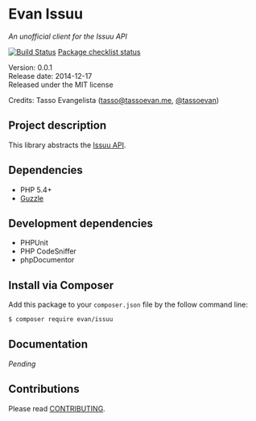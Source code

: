 Evan Issuu
==========

*An unofficial client for the Issuu API*

[![Build Status](https://travis-ci.org/tassoevan/evan-issuu.png?branch=master)](https://travis-ci.org/tassoevan/evan-issuu)
[Package checklist status](http://phppackagechecklist.com/#1,2,3,4,5,6,7,8,9,11,13,14)

Version: 0.0.1  
Release date: 2014-12-17  
Released under the MIT license

Credits: Tasso Evangelista ([tasso@tassoevan.me](mailto:tasso@tassoevan.me), [@tassoevan](http://twitter.org/tassoevan))

Project description
-------------------

This library abstracts the [Issuu API](http://developers.issuu.com/api/).

Dependencies
------------

* PHP 5.4+
* [Guzzle](http://github.com/guzzle/guzzle)

Development dependencies
------------------------

* PHPUnit
* PHP CodeSniffer
* phpDocumentor

Install via Composer
--------------------

Add this package to your `composer.json` file by the follow command line:

```sh
$ composer require evan/issuu
```

Documentation
-------------

*Pending*

Contributions
-------------

Please read [CONTRIBUTING](CONTRIBUTING.md).
